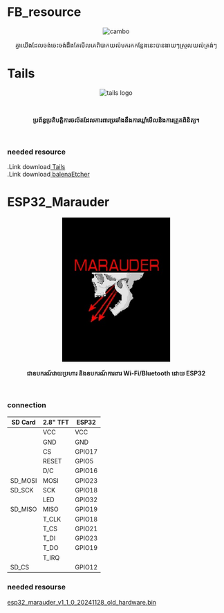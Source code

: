 # FB_resource
<p align="center"><img alt="cambo" src="https://github.com/justcallmemin8/hack_FB_resource/blob/main/tails_img/cambo.jpeg" width="300"></p>
<p align="center">គ្នាយើងដែលចង់ចេះចង់ដឹងតែមើលគេពិបាកយល់មករកកន្លែងនេះបានងាយៗស្រួលយល់ត្រង់ៗ</p>


# Tails
<p align="center"><img alt="tails logo" src="https://github.com/justcallmemin8/hack_FB_resource/blob/main/tails_img/231-2314839_tails-for-privacy-and-anonymity-tails-tor-png.png" width="300"></p><br>
<p align="center">
  <b>ប្រព័ន្ធប្រតិបត្តិការចល័តដែលការពារប្រឆាំងនឹងការឃ្លាំមើលនិងការត្រួតពិនិត្យ។</b></p><br>

### needed resource<br>

.Link download<a href="https://tails.net/install/windows/index.en.html#download"> Tails</a><br>
.Link download<a href="https://etcher.balena.io/#download-etcher"> balenaEtcher</a>

# ESP32_Marauder
<p align="center"><img alt="Marauder logo" src="https://github.com/justcallmekoko/ESP32Marauder/blob/master/pictures/marauder3L.jpg?raw=true" width="250"></p>
<p align="center">
  <b>ជាឧបករណ៍វាយប្រហារ និងឧបករណ៍ការពារ Wi-Fi/Bluetooth ដោយ ESP32</b></p><br>

### connection

| SD Card | 2.8" TFT | ESP32  |
| ------- | -------- | ------ |
|         | VCC      | VCC    |
|         | GND      | GND    |
|         | CS       | GPIO17 |
|         | RESET    | GPIO5  |
|         | D/C      | GPIO16 |
| SD_MOSI | MOSI     | GPIO23 |
| SD_SCK  | SCK      | GPIO18 |
|         | LED      | GPIO32 |
| SD_MISO | MISO     | GPIO19 |
|         | T_CLK    | GPIO18 |
|         | T_CS     | GPIO21 |
|         | T_DI     | GPIO23 |
|         | T_DO     | GPIO19 |
|         | T_IRQ    |        |
| SD_CS   |          | GPIO12 |

### needed resourse

<a href="https://github.com/justcallmekoko/ESP32Marauder/releases/download/v1.1.0/esp32_marauder_v1_1_0_20241128_old_hardware.bin"> esp32_marauder_v1_1_0_20241128_old_hardware.bin</a>

